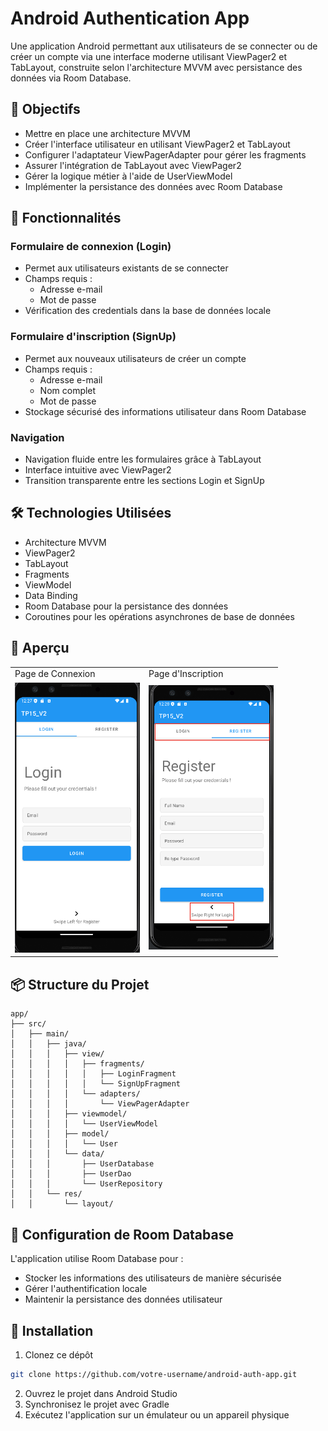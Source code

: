# Android Authentication App
Une application Android permettant aux utilisateurs de se connecter ou de créer un compte via une interface moderne utilisant ViewPager2 et TabLayout, construite selon l'architecture MVVM avec persistance des données via Room Database.

## 🎯 Objectifs
- Mettre en place une architecture MVVM
- Créer l'interface utilisateur en utilisant ViewPager2 et TabLayout
- Configurer l'adaptateur ViewPagerAdapter pour gérer les fragments
- Assurer l'intégration de TabLayout avec ViewPager2
- Gérer la logique métier à l'aide de UserViewModel
- Implémenter la persistance des données avec Room Database

## 📱 Fonctionnalités
### Formulaire de connexion (Login)
- Permet aux utilisateurs existants de se connecter
- Champs requis :
  - Adresse e-mail
  - Mot de passe
- Vérification des credentials dans la base de données locale

### Formulaire d'inscription (SignUp)
- Permet aux nouveaux utilisateurs de créer un compte
- Champs requis :
  - Adresse e-mail
  - Nom complet
  - Mot de passe
- Stockage sécurisé des informations utilisateur dans Room Database

### Navigation
- Navigation fluide entre les formulaires grâce à TabLayout
- Interface intuitive avec ViewPager2
- Transition transparente entre les sections Login et SignUp

## 🛠 Technologies Utilisées
- Architecture MVVM
- ViewPager2
- TabLayout
- Fragments
- ViewModel
- Data Binding
- Room Database pour la persistance des données
- Coroutines pour les opérations asynchrones de base de données

## 📸 Aperçu
<table>
  <tr>
    <td>Page de Connexion</td>
    <td>Page d'Inscription</td>
  </tr>
  <tr>
    <td><img src="photos/login_screen.png" width="200"/></td>
    <td><img src="photos/register_screen.png" width="200"/></td>
  </tr>
</table>

## 📦 Structure du Projet
```
app/
├── src/
│   ├── main/
│   │   ├── java/
│   │   │   ├── view/
│   │   │   │   ├── fragments/
│   │   │   │   │   ├── LoginFragment
│   │   │   │   │   └── SignUpFragment
│   │   │   │   └── adapters/
│   │   │   │       └── ViewPagerAdapter
│   │   │   ├── viewmodel/
│   │   │   │   └── UserViewModel
│   │   │   ├── model/
│   │   │   │   └── User
│   │   │   └── data/
│   │   │       ├── UserDatabase
│   │   │       ├── UserDao
│   │   │       └── UserRepository
│   │   └── res/
│   │       └── layout/
```

## 💾 Configuration de Room Database
L'application utilise Room Database pour :
- Stocker les informations des utilisateurs de manière sécurisée
- Gérer l'authentification locale
- Maintenir la persistance des données utilisateur

## 🚀 Installation
1. Clonez ce dépôt
```bash
git clone https://github.com/votre-username/android-auth-app.git
```
2. Ouvrez le projet dans Android Studio
3. Synchronisez le projet avec Gradle
4. Exécutez l'application sur un émulateur ou un appareil physique

